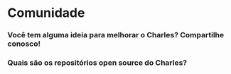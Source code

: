 # Comunidade

### **Você tem alguma ideia para melhorar o Charles? Compartilhe conosco!**

### Quais são os repositórios open source do Charles?



